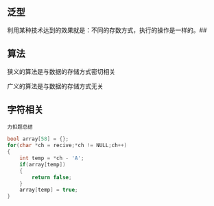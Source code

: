 ## 泛型

利用某种技术达到的效果就是：不同的存数方式，执行的操作是一样的。##

## 算法

狭义的算法是与数据的存储方式密切相关

广义的算法是与数据的存储方式无关

## 字符相关

`力扣题总结`

```c
bool array[58] = {};
for(char *ch = recive;*ch != NULL;ch++)
{
	int temp = *ch - 'A';
	if(array[temp])
	{
		return false;
	}
    array[temp] = true;
}
```

